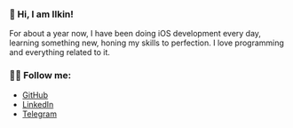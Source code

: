 ### 👋 Hi, I am Ilkin!

For about a year now, I have been doing iOS development every day, learning something new, honing my skills to perfection.  I love programming and everything related to it.

### 👨‍💻 Follow me:

- [GitHub](https://github.com/ilkin-mamedov)
- [LinkedIn](https://linkedin.com/in/ilkinmamedov)
- [Telegram](https://t.me/mamedovilkin)

